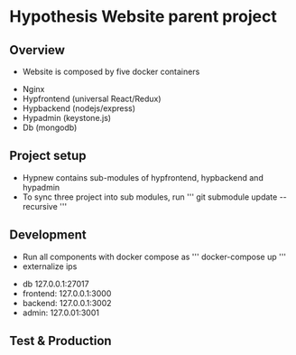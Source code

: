 # Hypothesis Website parent project

## Overview
- Website is composed by five docker containers
+ Nginx
+ Hypfrontend (universal React/Redux)
+ Hypbackend (nodejs/express)
+ Hypadmin (keystone.js)
+ Db (mongodb)

## Project setup
- Hypnew contains sub-modules of hypfrontend, hypbackend and hypadmin
- To sync three project into sub modules, run 
'''
git submodule update --recursive
'''

## Development
- Run all components with docker compose as 
'''
docker-compose up
'''
- externalize ips
+ db
127.0.0.1:27017
+ frontend:
127.0.0.1:3000
+ backend:
127.0.0.1:3002
+ admin:
127.0.01:3001

## Test & Production

